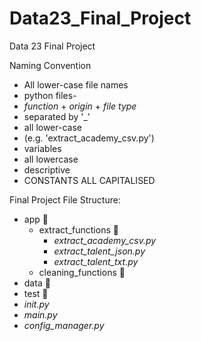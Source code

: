 # Data23_Final_Project

Data 23 Final Project 




Naming Convention
* All lower-case file names
* python files-
 * _function_ + _origin_ + _file type_
 * separated by '_'
 * all lower-case
 * (e.g. 'extract_academy_csv.py')
* variables
 * all lowercase
 * descriptive  
 * CONSTANTS ALL CAPITALISED 
 



Final Project File Structure:
* app 📁
  * extract_functions 📁
    * _extract_academy_csv.py_
    * _extract_talent_json.py_
    * _extract_talent_txt.py_
  * cleaning_functions 📁
* data 📁
* test 📁
* _init.py_
* _main.py_
* _config_manager.py_
